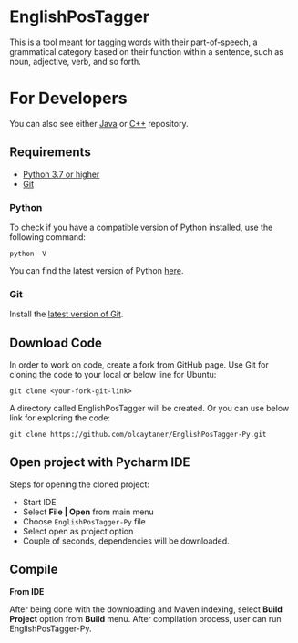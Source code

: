 # EnglishPosTagger

This is a tool meant for tagging words with their part-of-speech, a grammatical category based on their function within a sentence, such as noun, adjective, verb, and so forth. 

For Developers
============
You can also see either [Java](https://github.com/olcaytaner/EnglishPosTagger) 
or [C++](https://github.com/olcaytaner/EnglishPosTagger-CPP) repository.
## Requirements

* [Python 3.7 or higher](#python)
* [Git](#git)

### Python 

To check if you have a compatible version of Python installed, use the following command:

    python -V
    
You can find the latest version of Python [here](https://www.python.org/downloads/).

### Git

Install the [latest version of Git](https://git-scm.com/book/en/v2/Getting-Started-Installing-Git).

## Download Code

In order to work on code, create a fork from GitHub page. 
Use Git for cloning the code to your local or below line for Ubuntu:

	git clone <your-fork-git-link>

A directory called EnglishPosTagger will be created. Or you can use below link for exploring the code:

	git clone https://github.com/olcaytaner/EnglishPosTagger-Py.git

## Open project with Pycharm IDE

Steps for opening the cloned project:

* Start IDE
* Select **File | Open** from main menu
* Choose `EnglishPosTagger-Py` file
* Select open as project option
* Couple of seconds, dependencies will be downloaded. 


## Compile

**From IDE**

After being done with the downloading and Maven indexing, select **Build Project** option from **Build** menu. After compilation process, user can run EnglishPosTagger-Py.

